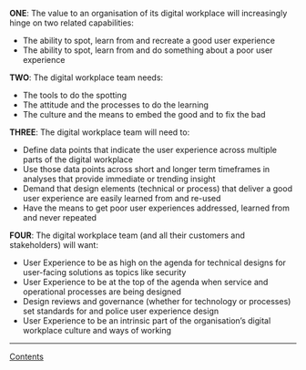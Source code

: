 
**ONE**: The value to an organisation of its digital workplace will increasingly hinge on two related capabilities:

- The ability to spot, learn from and recreate a good user experience
- The ability to spot, learn from and do something about a poor user experience

**TWO**: The digital workplace team needs:

- The tools to do the spotting
- The attitude and the processes to do the learning
- The culture and the means to embed the good and to fix the bad

**THREE**: The digital workplace team will need to:

- Define data points that indicate the user experience across multiple parts of the digital workplace
- Use those data points across short and longer term timeframes in analyses that provide immediate or trending insight
- Demand that design elements (technical or process) that deliver a good user experience are easily learned from and re-used
- Have the means to get poor user experiences addressed, learned from and never repeated

**FOUR**: The digital workplace team (and all their customers and stakeholders) will want:

- User Experience to be as high on the agenda for technical designs for user-facing solutions as topics like security
- User Experience to be at the top of the agenda when service and operational processes are being designed
- Design reviews and governance (whether for technology or processes) set standards for and police user experience design
- User Experience to be an intrinsic part of the organisation’s digital workplace culture and ways of working

---
[Contents](Contents.md)
